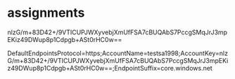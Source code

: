 # assignments

nlzG/m+83D42+/9VTICUPJWXyvebjXmUfFSA7cBUQAbS7PccgSMqJrJ3mpEKiz49DWup8p1Cdpgb+ASt0rHC0w==


DefaultEndpointsProtocol=https;AccountName=testsa1998;AccountKey=nlzG/m+83D42+/9VTICUPJWXyvebjXmUfFSA7cBUQAbS7PccgSMqJrJ3mpEKiz49DWup8p1Cdpgb+ASt0rHC0w==;EndpointSuffix=core.windows.net
